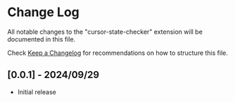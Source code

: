 # Change Log

All notable changes to the "cursor-state-checker" extension will be documented in this file.

Check [Keep a Changelog](http://keepachangelog.com/) for recommendations on how to structure this file.

## [0.0.1] - 2024/09/29

- Initial release